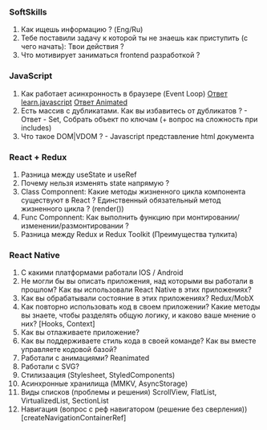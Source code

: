 ### SoftSkills
1. Как ищешь информацию ? (Eng/Ru)
2. Тебе поставили задачу к которой ты не знаешь как приступить (с чего начать): Твои действия ?
3. Что мотивирует заниматься frontend разработкой ?

### JavaScript
1. Как работает асинхронность в браузере (Event Loop)
  [Ответ learn.javascript](https://learn.javascript.ru/event-loop)
  [Ответ Animated](https://dev.to/lydiahallie/javascript-visualized-event-loop-3dif)
2. Есть массив с дубликатами. Как вы избавитесь от дубликатов ? - Ответ - Set, Собрать объект по ключам (+ вопрос на сложность при includes)
4. Что такое DOM|VDOM ? - Javascript представление html документа

### React + Redux
1. Разница между useState и useRef 
2. Почему нельзя изменять state напрямую ?
3. Class Componnent: Какие методы жизненного цикла компонента существуют в React ? Единственный обязательный метод жизненного цикла ? (render())
4. Func Componnent: Как выполнить функцию при монтировании/изменении/размонтировании ?
5. Разница между Redux и Redux Toolkit (Преимущества тулкита)

### React Native
1. С какими платформами работали IOS / Android
2. Не могли бы вы описать приложения, над которыми вы работали в прошлом? Как вы использовали React Native в этих приложениях?
3. Как вы обрабатывали состояние в этих приложениях? Redux/MobX
4. Как повторно использовать код в своем приложении? Какие методы вы знаете, чтобы разделять общую логику, и каково ваше мнение о них? [Hooks, Context]
5. Как вы отлаживаете приложение?
6. Как вы поддерживаете стиль кода в своей команде? Как вы вместе управляете кодовой базой?
7. Работали с анимациями? Reanimated
8. Работали с SVG?
9. Стилизаация (Stylesheet, StyledComponents)
10. Асинхронные хранилища (MMKV, AsyncStorage)
11. Виды списков (проблемы и решения) ScrollView, FlatList, VirtualizedList, SectionList
12. Навигация (вопрос с реф навигатором (решение без сверления)) [createNavigationContainerRef]

